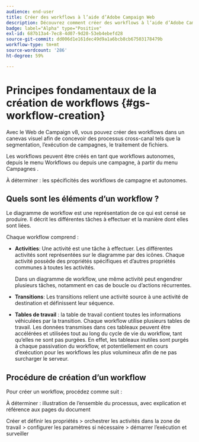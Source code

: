 ```yaml
---
audience: end-user
title: Créer des workflows à l’aide d’Adobe Campaign Web
description: Découvrez comment créer des workflows à l’aide d’Adobe Campaign Web.
badge: label="Alpha" type="Positive"
exl-id: 687b13a4-7ec8-4d07-9d20-53eb4ebefd28
source-git-commit: dd006d1e161dec49d9a1a6bcb8cb67503178479b
workflow-type: tm+mt
source-wordcount: '286'
ht-degree: 59%

---
```



# Principes fondamentaux de la création de workflows {#gs-workflow-creation}

Avec le Web de Campaign v8, vous pouvez créer des workflows dans un canevas visuel afin de concevoir des processus cross-canal tels que la segmentation, l’exécution de campagnes, le traitement de fichiers.

Les workflows peuvent être créés en tant que workflows autonomes, depuis le menu Workflows ou depuis une campagne, à partir du menu Campagnes .

À déterminer : les spécificités des workflows de campagne et autonomes.

## Quels sont les éléments d’un workflow ?

Le diagramme de workflow est une représentation de ce qui est censé se produire. Il décrit les différentes tâches à effectuer et la manière dont elles sont liées.

Chaque workflow comprend :

* **Activities**: Une activité est une tâche à effectuer. Les différentes activités sont représentées sur le diagramme par des icônes. Chaque activité possède des propriétés spécifiques et d’autres propriétés communes à toutes les activités.

   Dans un diagramme de workflow, une même activité peut engendrer plusieurs tâches, notamment en cas de boucle ou d’actions récurrentes.

* **Transitions**: Les transitions relient une activité source à une activité de destination et définissent leur séquence.

* **Tables de travail** : la table de travail contient toutes les informations véhiculées par la transition. Chaque workflow utilise plusieurs tables de travail. Les données transmises dans ces tableaux peuvent être accélérées et utilisées tout au long du cycle de vie du workflow, tant qu’elles ne sont pas purgées. En effet, les tableaux inutiles sont purgés à chaque passivation du workflow, et potentiellement en cours d’exécution pour les workflows les plus volumineux afin de ne pas surcharger le serveur.

## Procédure de création d’un workflow

Pour créer un workflow, procédez comme suit :

À déterminer : illustration de l’ensemble du processus, avec explication et référence aux pages du document

Créer et définir les propriétés > orchestrer les activités dans la zone de travail > configurer les paramètres si nécessaire > démarrer l’exécution et surveiller